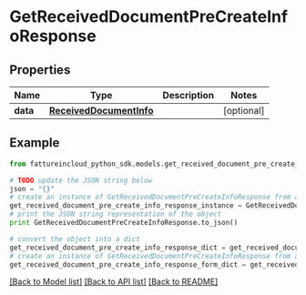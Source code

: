 # GetReceivedDocumentPreCreateInfoResponse



## Properties

Name | Type | Description | Notes
------------ | ------------- | ------------- | -------------
**data** | [**ReceivedDocumentInfo**](ReceivedDocumentInfo.md) |  | [optional] 

## Example

```python
from fattureincloud_python_sdk.models.get_received_document_pre_create_info_response import GetReceivedDocumentPreCreateInfoResponse

# TODO update the JSON string below
json = "{}"
# create an instance of GetReceivedDocumentPreCreateInfoResponse from a JSON string
get_received_document_pre_create_info_response_instance = GetReceivedDocumentPreCreateInfoResponse.from_json(json)
# print the JSON string representation of the object
print GetReceivedDocumentPreCreateInfoResponse.to_json()

# convert the object into a dict
get_received_document_pre_create_info_response_dict = get_received_document_pre_create_info_response_instance.to_dict()
# create an instance of GetReceivedDocumentPreCreateInfoResponse from a dict
get_received_document_pre_create_info_response_form_dict = get_received_document_pre_create_info_response.from_dict(get_received_document_pre_create_info_response_dict)
```
[[Back to Model list]](../README.md#documentation-for-models) [[Back to API list]](../README.md#documentation-for-api-endpoints) [[Back to README]](../README.md)


